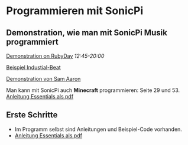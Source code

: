# Programmieren mit SonicPi

## Demonstration, wie man mit SonicPi Musik programmiert

[Demonstration on RubyDay](https://www.youtube.com/watch?v=r2xMo3J8-CA) *12:45-20:00*

[Beispiel Industial-Beat](https://www.youtube.com/watch?v=iuDsyRNUMb0)

[Demonstration von Sam Aaron](https://www.youtube.com/watch?v=e_CQpFaTGyw&list=PLZTeQvgAyeOCEHLtg2iENMNWxuWkjfsrK)

Man kann mit SonicPi auch **Minecraft** programmieren: Seite 29 und 53.
[Anleitung Essentials als pdf](https://www.raspberrypi.org/magpi/issues/essentials-sonic-pi-v1/)

## Erste Schritte

* Im Programm selbst sind Anleitungen und Beispiel-Code vorhanden.
* [Anleitung Essentials als pdf](https://www.raspberrypi.org/magpi/issues/essentials-sonic-pi-v1/)
